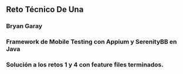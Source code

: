 ## Reto Técnico De Una
### Bryan Garay 
### Framework de Mobile Testing con Appium y SerenityBB en Java
### Solución a los retos 1 y 4 con feature files terminados. 